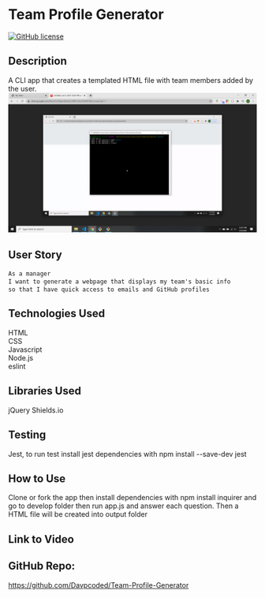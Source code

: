 # Team Profile Generator

[![GitHub license](https://img.shields.io/badge/License-MIT-green)](https://github.com/Davpcoded)

## Description

A CLI app that creates a templated HTML file with team members added by the user.
![image](https://github.com/Davpcoded/Team-Profile-Generator/blob/master/Assets/Screenshot%20(37).png)

## User Story

```
As a manager
I want to generate a webpage that displays my team's basic info
so that I have quick access to emails and GitHub profiles
```

## Technologies Used

HTML  
CSS  
Javascript  
Node.js  
eslint

## Libraries Used

jQuery
Shields.io

## Testing

Jest, to run test install jest dependencies with npm install --save-dev jest

## How to Use

Clone or fork the app then install dependencies with npm install inquirer and go to develop folder then run app.js and answer each question. Then a HTML file will be created into output folder

## Link to Video

## GitHub Repo:

https://github.com/Davpcoded/Team-Profile-Generator

